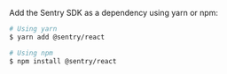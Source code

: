 Add the Sentry SDK as a dependency using yarn or npm:

```bash
# Using yarn
$ yarn add @sentry/react

# Using npm
$ npm install @sentry/react
```
